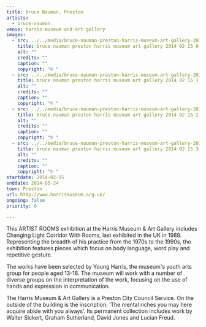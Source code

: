 ```yaml
---
title: Bruce Nauman, Preston
artists:
  - bruce-nauman
venue: harris-museum-and-art-gallery
images:
  - src: ../../media/bruce-nauman-preston-harris-museum-art-gallery-2014-02-15-0.webp
    title: bruce nauman preston harris museum art gallery 2014 02 15 0
    alt: ""
    credits: ""
    caption: ""
    copyright: "© "
  - src: ../../media/bruce-nauman-preston-harris-museum-art-gallery-2014-02-15-1.webp
    title: bruce nauman preston harris museum art gallery 2014 02 15 1
    alt: ""
    credits: ""
    caption: ""
    copyright: "© "
  - src: ../../media/bruce-nauman-preston-harris-museum-art-gallery-2014-02-15-2.webp
    title: bruce nauman preston harris museum art gallery 2014 02 15 2
    alt: ""
    credits: ""
    caption: ""
    copyright: "© "
  - src: ../../media/bruce-nauman-preston-harris-museum-art-gallery-2014-02-15-3.webp
    title: bruce nauman preston harris museum art gallery 2014 02 15 3
    alt: ""
    credits: ""
    caption: ""
    copyright: "© "
startdate: 2014-02-15
enddate: 2014-05-24
town: Preston
url: http://www.harrismuseum.org.uk/
ongoing: false
priority: 0

---
```


This ARTIST ROOMS exhibition at the Harris Museum & Art Gallery includes Changing Light Corridor With Rooms, last exhibited in the UK in 1989. Representing the breadth of his practice from the 1970s to the 1990s, the exhibition features pieces which focus on body language, word play and repetitive gesture.

The works have been selected by Young Harris, the museum's youth arts group for people aged 13-18. The museum will work with a number of diverse groups on the interpretation of the work, focusing on the use of hands and expression in communication.

The Harris Museum & Art Gallery is a Preston City Council Service. On the outside of the building is the inscription: ‘The mental riches you may here acquire abide with you always’. Its permanent collection includes work by Walter Sickert, Graham Sutherland, David Jones and Lucian Freud.